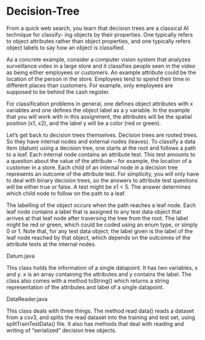 # Decision-Tree

From a quick web search, you learn that decision trees are a classical AI technique for classify- ing objects by their properties. One typically refers to object attributes rather than object properties, and one typically refers object labels to say how an object is classified.


As a concrete example, consider a computer vision system that analyzes surveillance video in a large store and it classifies people seen in the video as being either employees or customers. An example attribute could be the location of the person in the store. Employees tend to spend their time in different places than customers. For example, only employees are supposed to be behind the cash register.


For classification problems in general, one defines object attributes with x variables and one defines the object label as a y variable. In the example that you will work with in this assignment, the attributes will be the spatial position (x1, x2), and the label y will be a color (red or green).


Let’s get back to decision trees themselves. Decision trees are rooted trees. So they have internal nodes and external nodes (leaves). To classify a data item (datum) using a decision tree, one starts at the root and follows a path to a leaf. Each internal node contains an attribute test. This test amounts to a question about the value of the attribute – for example, the location of a customer in a store. Each child of an internal node in a decision tree represents an outcome of the attribute test. For simplicity, you will only have to deal with binary decision trees, so the answers to attribute test questions will be either true or false. A test might be x1 < 5. The answer determines which child node to follow on the path to a leaf.


The labelling of the object occurs when the path reaches a leaf node. Each leaf node contains a label that is assigned to any test data object that arrives at that leaf node after traversing the tree from the root. The label might be red or green, which could be coded using an enum type, or simply 0 or 1. Note that, for any test data object, the label given is the label of the leaf node reached by that object, which depends on the outcomes of the attribute tests at the internal nodes.


Datum.java

This class holds the information of a single datapoint. It has two variables, x and y. x is an array containing the attributes and y contains the label.
The class also comes with a method toString() which returns a string representation of the attributes and label of a single datapoint.

DataReader.java

This class deals with three things. The method read data() reads a dataset from a csv3, and splits the read dataset into the training and test set, using splitTrainTestData() file. It also has methods that deal with reading and writing of “serialized” decision tree objects.
